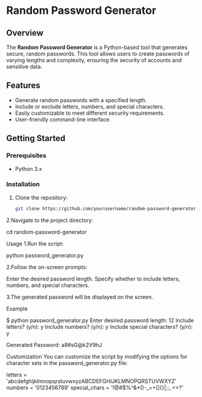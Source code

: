 # Random Password Generator

## Overview

The **Random Password Generator** is a Python-based tool that generates secure, random passwords. This tool allows users to create passwords of varying lengths and complexity, ensuring the security of accounts and sensitive data.

## Features

- Generate random passwords with a specified length.
- Include or exclude letters, numbers, and special characters.
- Easily customizable to meet different security requirements.
- User-friendly command-line interface.

## Getting Started

### Prerequisites

- Python 3.x

### Installation

1. Clone the repository:

   ```bash
   git clone https://github.com/yourusername/random-password-generator.git

   
2.Navigate to the project directory:

cd random-password-generator


Usage
1.Run the script:

python password_generator.py

2.Follow the on-screen prompts:

Enter the desired password length.
Specify whether to include letters, numbers, and special characters.

3.The generated password will be displayed on the screen.

Example

$ python password_generator.py
Enter desired password length: 12
Include letters? (y/n): y
Include numbers? (y/n): y
Include special characters? (y/n): y

Generated Password: a8#sG@k2V9hJ


Customization
You can customize the script by modifying the options for character sets in the password_generator.py file:


letters = 'abcdefghijklmnopqrstuvwxyzABCDEFGHIJKLMNOPQRSTUVWXYZ'
numbers = '0123456789'
special_chars = '!@#$%^&*()-_=+[]{}|;:,.<>?'
